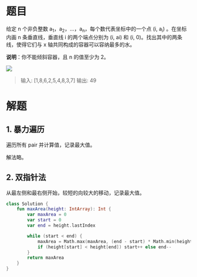 # 题目

给定 n 个非负整数 a<sub>1</sub>，a<sub>2</sub>，...，a<sub>n</sub>，每个数代表坐标中的一个点 (i, a<sub>i</sub>) 。在坐标内画 n 条垂直线，垂直线 i 的两个端点分别为 (i, ai) 和 (i, 0)。找出其中的两条线，使得它们与 x 轴共同构成的容器可以容纳最多的水。

**说明**：你不能倾斜容器，且 n 的值至少为 2。

![](https://i.imgur.com/3IYLUWy.png)

> 输入: [1,8,6,2,5,4,8,3,7]
> 输出: 49

# 解题

## 1. 暴力遍历

遍历所有 pair 并计算值，记录最大值。

解法略。

## 2. 双指针法

从最左侧和最右侧开始，较短的向较大的移动，记录最大值。

```kotlin
class Solution {
    fun maxArea(height: IntArray): Int {
        var maxArea = 0
        var start = 0
        var end = height.lastIndex

        while (start < end) {
            maxArea = Math.max(maxArea, (end - start) * Math.min(height[start], height[end]))
            if (height[start] < height[end]) start++ else end--
        }
        return maxArea
    }
}
```